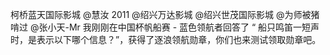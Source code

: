 柯桥蓝天国际影城 @慧汝 2011 @绍兴万达影城 @绍兴世茂国际影城 @为师被猪啃过 @张小天-Mr 我刚刚在中国杯帆船赛 - 蓝色领航者回答了 “ 船只鸣笛一短声时，是表示以下哪个信息？”，获得了逐浪领航勋章，你们也来测试领取勋章吧。 ​​​​